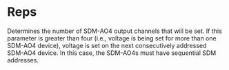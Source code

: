 # Reps

Determines the number of SDM-AO4 output channels that will be set. If this parameter is greater than four (i.e., voltage is being set for more than one SDM-AO4 device), voltage is set on the next consecutively addressed SDM-AO4 device. In this case, the SDM-AO4s must have sequential SDM addresses.
